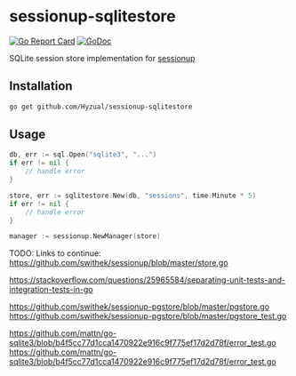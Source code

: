 # sessionup-sqlitestore

<!-- TODO: [![Build status]()]() -->
[![Go Report Card](https://goreportcard.com/badge/github.com/Hyzual/sessionup-sqlitestore)](https://goreportcard.com/report/github.com/Hyzual/sessionup-sqlitestore)
[![GoDoc](https://godoc.org/github.com/Hyzual/sessionup-sqlitestore?status.png)](https://godoc.org/github.com/Hyzual/sessionup-sqlitestore)

SQLite session store implementation for [sessionup](https://github.com/swithek/sessionup)

## Installation
```sh
go get github.com/Hyzual/sessionup-sqlitestore
```

## Usage
```go
db, err := sql.Open("sqlite3", "...")
if err != nil {
    // handle error
}

store, err := sqlitestore.New(db, "sessions", time.Minute * 5)
if err != nil {
    // handle error
}

manager := sessionup.NewManager(store)
```

TODO: Links to continue:
https://github.com/swithek/sessionup/blob/master/store.go

https://stackoverflow.com/questions/25965584/separating-unit-tests-and-integration-tests-in-go

https://github.com/swithek/sessionup-pgstore/blob/master/pgstore.go
https://github.com/swithek/sessionup-pgstore/blob/master/pgstore_test.go

https://github.com/mattn/go-sqlite3/blob/b4f5cc77d1cca1470922e916c9f775ef17d2d78f/error_test.go
https://github.com/mattn/go-sqlite3/blob/b4f5cc77d1cca1470922e916c9f775ef17d2d78f/error_test.go
